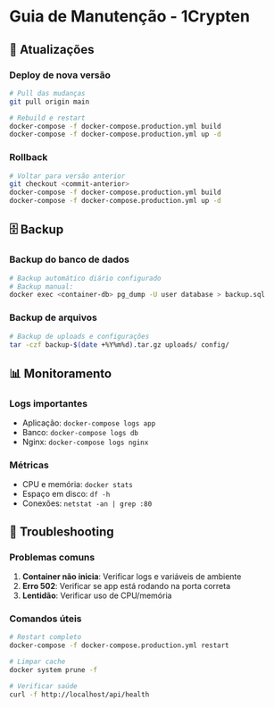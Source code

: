 # Guia de Manutenção - 1Crypten

## 🔄 Atualizações

### Deploy de nova versão
```bash
# Pull das mudanças
git pull origin main

# Rebuild e restart
docker-compose -f docker-compose.production.yml build
docker-compose -f docker-compose.production.yml up -d
```

### Rollback
```bash
# Voltar para versão anterior
git checkout <commit-anterior>
docker-compose -f docker-compose.production.yml build
docker-compose -f docker-compose.production.yml up -d
```

## 🗄️ Backup

### Backup do banco de dados
```bash
# Backup automático diário configurado
# Backup manual:
docker exec <container-db> pg_dump -U user database > backup.sql
```

### Backup de arquivos
```bash
# Backup de uploads e configurações
tar -czf backup-$(date +%Y%m%d).tar.gz uploads/ config/
```

## 📊 Monitoramento

### Logs importantes
- Aplicação: `docker-compose logs app`
- Banco: `docker-compose logs db`
- Nginx: `docker-compose logs nginx`

### Métricas
- CPU e memória: `docker stats`
- Espaço em disco: `df -h`
- Conexões: `netstat -an | grep :80`

## 🚨 Troubleshooting

### Problemas comuns
1. **Container não inicia**: Verificar logs e variáveis de ambiente
2. **Erro 502**: Verificar se app está rodando na porta correta
3. **Lentidão**: Verificar uso de CPU/memória

### Comandos úteis
```bash
# Restart completo
docker-compose -f docker-compose.production.yml restart

# Limpar cache
docker system prune -f

# Verificar saúde
curl -f http://localhost/api/health
```
